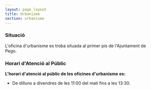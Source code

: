 ```yaml
---
layout: page_layout
title: Urbanisme
section: urbanisme
---
```

### Situació
L'oficina d'urbanisme es troba situada al primer pis de l'Ajuntament de Pego.

### Horari d'Atenció al Públic
**L'horari d'atenció al públic de les oficines d'urbanisme es:**

* De dilluns a divendres de les 11:00 del matí fins a les 13:30.
